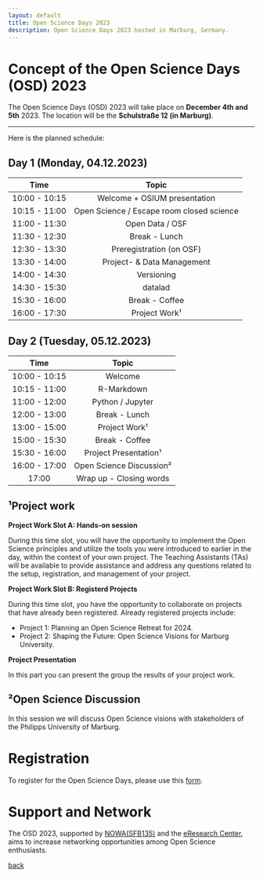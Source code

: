 ```yaml
---
layout: default
title: Open Science Days 2023
description: Open Science Days 2023 hosted in Marburg, Germany.
---
```


# Concept of the Open Science Days (OSD) 2023

The Open Science Days (OSD) 2023 will take place on **December 4th and 5th** 2023. 
The location will be the **Schulstraße 12 (in Marburg)**. 

---

Here is the planned schedule:

## Day 1 (Monday, 04.12.2023)

| Time | Topic | 
| :---:        |     :---:     |
| 10:00 - 10:15   | Welcome + OSIUM presentation | 
| 10:15 - 11:00    | Open Science / Escape room closed science | 
| 11:00 - 11:30   | Open Data / OSF | 
| 11:30 - 12:30  | Break - Lunch | 
| 12:30 - 13:30  | Preregistration (on OSF) | 
| 13:30 - 14:00   | Project- & Data Management | 
| 14:00 - 14:30   | Versioning | 
| 14:30 - 15:30  | datalad | 
| 15:30 - 16:00  | Break - Coffee |
| 16:00 - 17:30 | Project Work¹ |


## Day 2 (Tuesday, 05.12.2023)

| Time | Topic | 
| :---:        |     :---:     |
| 10:00 - 10:15   | Welcome   |
| 10:15 - 11:00    | R-Markdown |
| 11:00 - 12:00   | Python / Jupyter |
| 12:00 - 13:00  | Break - Lunch  |
| 13:00 - 15:00  | Project Work¹ |
| 15:00 - 15:30  | Break - Coffee |
| 15:30 - 16:00  | Project Presentation¹ |
| 16:00 - 17:00 |  Open Science Discussion² |
| 17:00 | Wrap up - Closing words |

## ¹Project work
**Project Work Slot A: Hands-on session**

During this time slot, you will have the opportunity to implement the Open Science principles and utilize the tools you were introduced to earlier in the day, within the context of your own project. The Teaching Assistants (TAs) will be available to provide assistance and address any questions related to the setup, registration, and management of your project. 

**Project Work Slot B: Registerd Projects**

During this time slot, you have the opportunity to collaborate on projects that have already been registered. 
Already registered projects include:

- Project 1: Planning an Open Science Retreat for 2024.
- Project 2: Shaping the Future: Open Science Visions for Marburg University.

**Project Presentation**

In this part you can present the group the results of your project work. 

## ²Open Science Discussion
In this session we will discuss Open Science visions with stakeholders of the Philipps University of Marburg.


# Registration
To register for the Open Science Days, please use this <a href="https://docs.google.com/forms/d/e/1FAIpQLSc6gjkEU8vmLSiDUafD4ukE3eGFxA1fEL0OX0ieqjtsxxaoYQ/viewform?usp=sharing">form</a>.

# Support and Network
The OSD 2023, supported by <a href="https://www.sfb-perception.de/news/news2/2022-nowa-projekt-website.html">NOWA(SFB135)</a> and the <a href="https://www.uni-marburg.de/de/forschung/kontakt/eresearch)">eResearch Center</a>, aims to increase networking opportunities among Open Science enthusiasts.

[back](./)

